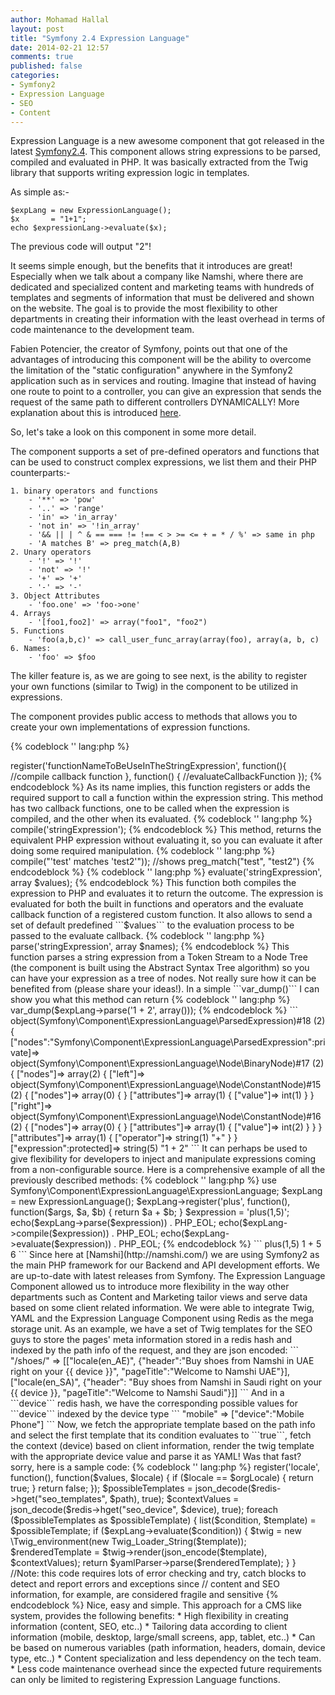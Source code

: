 ```yaml
---
author: Mohamad Hallal
layout: post
title: "Symfony 2.4 Expression Language"
date: 2014-02-21 12:57
comments: true
published: false
categories:
- Symfony2
- Expression Language
- SEO
- Content
---
```


Expression Language is a new awesome component that got released in the latest [Symfony2.4](http://symfony.com/blog/symfony-2-4-0-released). This component allows string expressions
to be parsed, compiled and evaluated in PHP. It was basically extracted from the Twig library that supports writing expression logic in templates.

As simple as:-
```
$expLang = new ExpressionLanguage();
$x       = "1+1";
echo $expressionLang->evaluate($x);
```
The previous code will output "2"!

It seems simple enough, but the benefits that it introduces are great! Especially when we talk about a company like Namshi, where there are dedicated and specialized content and marketing teams with
hundreds of templates and segments of information that must be delivered and shown on the website. The goal is to provide the most flexibility to other departments in creating their information
with the least overhead in terms of code maintenance to the development team.

<!-- more -->
Fabien Potencier, the creator of Symfony, points out that one of the advantages of introducing this component will be the ability to overcome the limitation of the "static configuration"
anywhere in the Symfony2 application such as in services and routing. Imagine that instead of having one route to point to a controller, you can give an expression that sends the request of
the same path to different controllers DYNAMICALLY! More explanation about this is introduced [here](http://symfony.com/blog/new-in-symfony-2-4-the-expressionlanguage-component#routing).

So, let's take a look on this component in some more detail.

The component supports a set of pre-defined operators and functions that can be used to construct complex expressions, we list them and their PHP counterparts:-

    1. binary operators and functions
        - '**' => 'pow'
        - '..' => 'range'
        - 'in' => 'in_array'
        - 'not in' => '!in_array'
        - '&& || | ^ & == === != !== < > >= <= + = * / %' => same in php
        - 'A matches B' => preg_match(A,B)
    2. Unary operators
        - '!' => '!'
        - 'not' => '!'
        - '+' => '+'
        - '-' => '-'
    3. Object Attributes
        - 'foo.one' => 'foo->one'
    4. Arrays
        - '[foo1,foo2]' => array("foo1", "foo2")
    5. Functions
        - 'foo(a,b,c)' => call_user_func_array(array(foo), array(a, b, c)
    6. Names:
        - 'foo' => $foo


The killer feature is, as we are going to see next, is the ability to register your own functions (similar to Twig) in the component to be utilized in expressions.

The component provides public access to methods that allows you to create your own implementations of expression functions.


{% codeblock '' lang:php %}
<?php
$expLang->register('functionNameToBeUseInTheStringExpression', function(){
    //compile callback function
}, function() {
    //evaluateCallbackFunction
});
{% endcodeblock %}

As its name implies, this function registers or adds the required support to call a function within the expression string.
This method has two callback functions, one to be called when the expression is compiled, and the other when its evaluated.

{% codeblock '' lang:php %}
<?php
$expLang->compile('stringExpression');
{% endcodeblock %}

This method, returns the equivalent PHP expression without evaluating it, so you can evaluate it after doing some required manipulation.

{% codeblock '' lang:php %}
<?php
echo($expLang->compile("'test' matches 'test2'"));
//shows preg_match("test", "test2")
{% endcodeblock %}

{% codeblock '' lang:php %}
<?php
$expLang->evaluate('stringExpression', array $values);
{% endcodeblock %}

This function both compiles the expression to PHP and evaluates it to return the outcome. The expression is evaluated for both the built in functions and operators and the evaluate callback function
of a registered custom function.
It also allows to send a set of default predefined ```$values``` to the evaluation process to be passed to the evaluate callback.

{% codeblock '' lang:php %}
<?php
$expLang->parse('stringExpression', array $names);
{% endcodeblock %}

This function parses a string expression from a Token Stream to a Node Tree (the component is built using the Abstract Syntax Tree algorithm) so you can have your expression
as a tree of nodes. Not really sure how it can be benefited from (please share your ideas!).

In a simple ```var_dump()``` I can show you what this method can return

{% codeblock '' lang:php %}
var_dump($expLang->parse('1 + 2', array()));
{% endcodeblock %}

```
object(Symfony\Component\ExpressionLanguage\ParsedExpression)#18 (2) {
  ["nodes":"Symfony\Component\ExpressionLanguage\ParsedExpression":private]=>
  object(Symfony\Component\ExpressionLanguage\Node\BinaryNode)#17 (2) {
    ["nodes"]=>
    array(2) {
      ["left"]=>
      object(Symfony\Component\ExpressionLanguage\Node\ConstantNode)#15 (2) {
        ["nodes"]=>
        array(0) {
        }
        ["attributes"]=>
        array(1) {
          ["value"]=>
          int(1)
        }
      }
      ["right"]=>
      object(Symfony\Component\ExpressionLanguage\Node\ConstantNode)#16 (2) {
        ["nodes"]=>
        array(0) {
        }
        ["attributes"]=>
        array(1) {
          ["value"]=>
          int(2)
        }
      }
    }
    ["attributes"]=>
    array(1) {
      ["operator"]=>
      string(1) "+"
    }
  }
  ["expression":protected]=>
  string(5) "1 + 2"
```

It can perhaps be used to give flexibility for developers to inject and manipulate expressions coming from a non-configurable source.

Here is a comprehensive example of all the previously described methods:

{% codeblock '' lang:php %}
use Symfony\Component\ExpressionLanguage\ExpressionLanguage;

$expLang = new ExpressionLanguage();
$expLang->register('plus', function(), function($args, $a, $b) {
    return $a + $b;
}

$expression = 'plus(1,5)';
echo($expLang->parse($expression)) . PHP_EOL;
echo($expLang->compile($expression)) . PHP_EOL;
echo($expLang->evaluate($expression)) . PHP_EOL;
{% endcodeblock %}

```
plus(1,5)
1 + 5
6
```

Since here at [Namshi](http://namshi.com/) we are using Symfony2 as the main PHP framework for our Backend and API development efforts. We are up-to-date with latest releases
from Symfony. The Expression Language Component allowed us to introduce more flexibility in the way other departments such as Content and Marketing tailor views and serve data
based on some client related information.

We were able to integrate Twig, YAML and the Expression Language Component using Redis as the mega storage unit.

As an example, we have a set of Twig templates for the SEO guys to store the pages' meta information stored in a redis hash and indexed by the path info of the request,
and they are json encoded:

```
"/shoes/" =>
[["locale(en_AE)", {"header":"Buy shoes from Namshi in UAE right on your {{ device }}", "pageTitle":"Welcome to Namshi UAE"}],
["locale(en_SA)", {"header": "Buy shoes from Namshi in Saudi right on your {{ device }}, "pageTitle":"Welcome to Namshi Saudi"}]]
```

And in a ```device``` redis hash, we have the corresponding possible values for ```device``` indexed by the device type

```
"mobile" =>
["device":"Mobile Phone"]
```

Now, we fetch the appropriate template based on the path info and select the first template that its condition evaluates to ```true```, fetch the context (device) based on
client information, render the twig template with the appropriate device value and parse it as YAML!

Was that fast? sorry, here is a sample code:

{% codeblock '' lang:php %}
<?php
$redis      = //the redis instance
$path       = //get the required path from the request
$device     = //get the device type from a service or a header
$expLang    = //the expression language instance
$yamlParser = //the YAML parser instance
$orgLocale  = //get the locale value from a service or a header

$expLang->register('locale', function(), function($values, $locale) {
    if ($locale == $orgLocale) {
        return true;
    }

    return false;
});

$possibleTemplates = json_decode($redis->hget("seo_templates", $path), true);
$contextValues     = json_decode($redis->hget("seo_device", $device), true);

foreach ($possibleTemplates as $possibleTemplate) {
    list($condition, $template) = $possibleTemplate;

    if ($expLang->evaluate($condition)) {
        $twig             = new \Twig_environment(new Twig_Loader_String($template));
        $renderedTemplate = $twig->render(json_encode($template), $contextValues);

        return $yamlParser->parse($renderedTemplate);
    }
}

//Note: this code requires lots of error checking and try, catch blocks to detect and report errors and exceptions since
// content and SEO information, for example, are considered fragile and sensitive
{% endcodeblock %}


Nice, easy and simple. This approach for a CMS like system, provides the following benefits:

* High flexibility in creating information (content, SEO, etc..)
* Tailoring data according to client information (mobile, desktop, large/small screens, app, tablet, etc..)
* Can be based on numerous variables (path information, headers, domain, device type, etc..)
* Content specialization and less dependency on the tech team.
* Less code maintenance overhead since the expected future requirements can only be limited to registering Expression Language functions.
